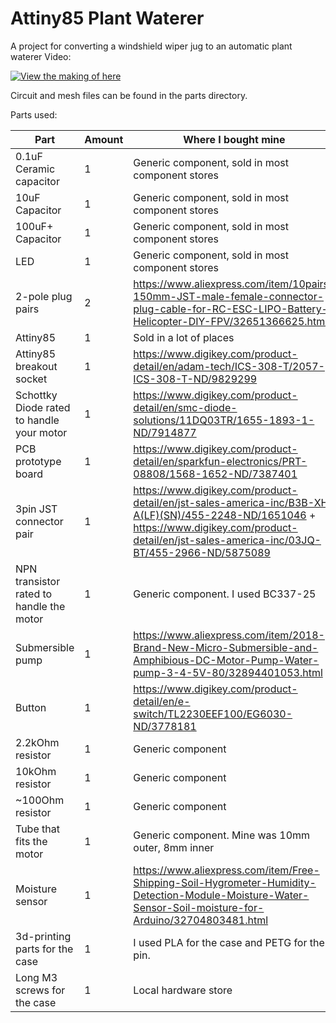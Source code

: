 # Attiny85 Plant Waterer
A project for converting a windshield wiper jug to an automatic plant waterer
Video:

[![View the making of here](https://img.youtube.com/vi/axagDO8AKSI/0.jpg)](https://www.youtube.com/watch?v=axagDO8AKSI)

Circuit and mesh files can be found in the parts directory.

Parts used:

| Part | Amount | Where I bought mine |
|---|---|---|
| 0.1uF Ceramic capacitor | 1 | Generic component, sold in most component stores |
| 10uF Capacitor | 1 | Generic component, sold in most component stores |
| 100uF+ Capacitor | 1 | Generic component, sold in most component stores |
| LED | 1 | Generic component, sold in most component stores |
| 2-pole plug pairs | 2 | https://www.aliexpress.com/item/10pairs-150mm-JST-male-female-connector-plug-cable-for-RC-ESC-LIPO-Battery-Helicopter-DIY-FPV/32651366625.html |
| Attiny85 | 1 | Sold in a lot of places |
| Attiny85 breakout socket | 1 | https://www.digikey.com/product-detail/en/adam-tech/ICS-308-T/2057-ICS-308-T-ND/9829299 |
| Schottky Diode rated to handle your motor | 1 | https://www.digikey.com/product-detail/en/smc-diode-solutions/11DQ03TR/1655-1893-1-ND/7914877 |
| PCB prototype board | 1 | https://www.digikey.com/product-detail/en/sparkfun-electronics/PRT-08808/1568-1652-ND/7387401 |
| 3pin JST connector pair | 1 | https://www.digikey.com/product-detail/en/jst-sales-america-inc/B3B-XH-A(LF)(SN)/455-2248-ND/1651046 + https://www.digikey.com/product-detail/en/jst-sales-america-inc/03JQ-BT/455-2966-ND/5875089 |
| NPN transistor rated to handle the motor | 1 | Generic component. I used BC337-25 |
| Submersible pump | 1 | https://www.aliexpress.com/item/2018-Brand-New-Micro-Submersible-and-Amphibious-DC-Motor-Pump-Water-pump-3-4-5V-80/32894401053.html |
| Button | 1 | https://www.digikey.com/product-detail/en/e-switch/TL2230EEF100/EG6030-ND/3778181 |
| 2.2kOhm resistor | 1 | Generic component |
| 10kOhm resistor | 1 | Generic component |
| ~100Ohm resistor | 1 | Generic component |
| Tube that fits the motor | 1 | Generic component. Mine was 10mm outer, 8mm inner |
| Moisture sensor | 1 | https://www.aliexpress.com/item/Free-Shipping-Soil-Hygrometer-Humidity-Detection-Module-Moisture-Water-Sensor-Soil-moisture-for-Arduino/32704803481.html |
| 3d-printing parts for the case | 1 | I used PLA for the case and PETG for the pin. |
| Long M3 screws for the case | 1 | Local hardware store |

